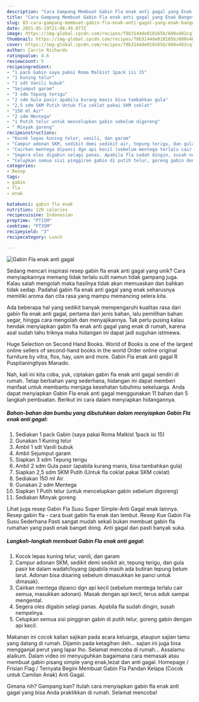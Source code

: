 ```yaml
---
description: "Cara Gampang Membuat Gabin Fla enak anti gagal yang Enak Banget"
title: "Cara Gampang Membuat Gabin Fla enak anti gagal yang Enak Banget"
slug: 83-cara-gampang-membuat-gabin-fla-enak-anti-gagal-yang-enak-banget
date: 2021-05-19T21:06:49.077Z
image: https://img-global.cpcdn.com/recipes/f8b3144de010165b/680x482cq70/gabin-fla-enak-anti-gagal-foto-resep-utama.jpg
thumbnail: https://img-global.cpcdn.com/recipes/f8b3144de010165b/680x482cq70/gabin-fla-enak-anti-gagal-foto-resep-utama.jpg
cover: https://img-global.cpcdn.com/recipes/f8b3144de010165b/680x482cq70/gabin-fla-enak-anti-gagal-foto-resep-utama.jpg
author: Carrie Richards
ratingvalue: 4.6
reviewcount: 5
recipeingredient:
- "1 pack Gabin saya pakai Roma Malkist 1pack isi 15"
- "1 Kuning telur"
- "1 sdt Vanili bubuk"
- "Sejumput garam"
- "3 sdm Tepung terigu"
- "2 sdm Gula pasir apabila kurang manis bisa tambahkan gula"
- "2,5 sdm SKM Putih Untuk fla coklat pakai SKM coklat"
- "150 ml Air"
- "2 sdm Mentega"
- "1 Putih telur untuk mencelupkan gabin sebelum digoreng"
- " Minyak goreng"
recipeinstructions:
- "Kocok lepas kuning telur, vanili, dan garam"
- "Campur adonan SKM, sedikit demi sedikit air, tepung terigu, dan gula pasir ke dalam wadah/loyang (apabila masih ada butiran tepung belum larut. Adonan bisa disaring sebelum dimasukkan ke panci untuk dimasak)."
- "Cairkan mentega dipanci dgn api kecil (sebelum mentega terlalu cair semua, masukkan adonan). Masak dengan api kecil, terus aduk sampai mengental."
- "Segera oles digabin selagi panas. Apabila fla sudah dingin, susah nempelnya."
- "Celupkan semua sisi pinggiran gabin di putih telur, goreng gabin dengan api kecil."
categories:
- Resep
tags:
- gabin
- fla
- enak

katakunci: gabin fla enak 
nutrition: 129 calories
recipecuisine: Indonesian
preptime: "PT15M"
cooktime: "PT35M"
recipeyield: "3"
recipecategory: Lunch

---
```



![Gabin Fla enak anti gagal](https://img-global.cpcdn.com/recipes/f8b3144de010165b/680x482cq70/gabin-fla-enak-anti-gagal-foto-resep-utama.jpg)

Sedang mencari inspirasi resep gabin fla enak anti gagal yang unik? Cara menyiapkannya memang tidak terlalu sulit namun tidak gampang juga. Kalau salah mengolah maka hasilnya tidak akan memuaskan dan bahkan tidak sedap. Padahal gabin fla enak anti gagal yang enak seharusnya memiliki aroma dan cita rasa yang mampu memancing selera kita.

Ada beberapa hal yang sedikit banyak mempengaruhi kualitas rasa dari gabin fla enak anti gagal, pertama dari jenis bahan, lalu pemilihan bahan segar, hingga cara mengolah dan menyajikannya. Tak perlu pusing kalau hendak menyiapkan gabin fla enak anti gagal yang enak di rumah, karena asal sudah tahu triknya maka hidangan ini dapat jadi suguhan istimewa.

Huge Selection on Second Hand Books. World of Books is one of the largest online sellers of second-hand books in the world Order online original furniture by vitra, flos, hay, usm and more. Gabin Fla enak anti gagal R Puspitaningtiyas Manado.


Nah, kali ini kita coba, yuk, ciptakan gabin fla enak anti gagal sendiri di rumah. Tetap berbahan yang sederhana, hidangan ini dapat memberi manfaat untuk membantu menjaga kesehatan tubuhmu sekeluarga. Anda dapat menyiapkan Gabin Fla enak anti gagal menggunakan 11 bahan dan 5 langkah pembuatan. Berikut ini cara dalam menyiapkan hidangannya.

<!--inarticleads1-->

##### Bahan-bahan dan bumbu yang dibutuhkan dalam menyiapkan Gabin Fla enak anti gagal:

1. Sediakan 1 pack Gabin (saya pakai Roma Malkist 1pack isi 15)
1. Gunakan 1 Kuning telur
1. Ambil 1 sdt Vanili bubuk
1. Ambil Sejumput garam
1. Siapkan 3 sdm Tepung terigu
1. Ambil 2 sdm Gula pasir (apabila kurang manis, bisa tambahkan gula)
1. Siapkan 2,5 sdm SKM Putih (Untuk fla coklat pakai SKM coklat)
1. Sediakan 150 ml Air
1. Gunakan 2 sdm Mentega
1. Siapkan 1 Putih telur (untuk mencelupkan gabin sebelum digoreng)
1. Sediakan  Minyak goreng


Lihat juga resep Gabin Fla Susu Super Simple-Anti Gagal enak lainnya. Resep gabin fla - cara buat gabin fla enak dan lembut. Resep Kue Gabin Fla Susu Sederhana Pasti sangat mudah sekali bukan membuat gabin fla rumahan yang pasti enak banget dong. Anti gagal dan pasti banyak suka. 

<!--inarticleads2-->

##### Langkah-langkah membuat Gabin Fla enak anti gagal:

1. Kocok lepas kuning telur, vanili, dan garam
1. Campur adonan SKM, sedikit demi sedikit air, tepung terigu, dan gula pasir ke dalam wadah/loyang (apabila masih ada butiran tepung belum larut. Adonan bisa disaring sebelum dimasukkan ke panci untuk dimasak).
1. Cairkan mentega dipanci dgn api kecil (sebelum mentega terlalu cair semua, masukkan adonan). Masak dengan api kecil, terus aduk sampai mengental.
1. Segera oles digabin selagi panas. Apabila fla sudah dingin, susah nempelnya.
1. Celupkan semua sisi pinggiran gabin di putih telur, goreng gabin dengan api kecil.


Makanan ini cocok kalian sajikan pada acara keluarga, ataupun sajian tamu yang datang di rumah. Dijamin pada ketagihan deh… sajian ini juga bisa mengganjal perut yang lapar lho. Selamat mencoba di rumah… Assalamu alaikum. Dalam video ini menyuguhkan bagaimana cara memasak atau membuat gabin pisang simple yang enak,lezat dan anti gagal. Homepage / Frisian Flag / Ternyata Begini Membuat Gabin Fla Pandan Kelapa (Cocok untuk Camilan Anak) Anti Gagal. 

Gimana nih? Gampang kan? Itulah cara menyiapkan gabin fla enak anti gagal yang bisa Anda praktikkan di rumah. Selamat mencoba!
